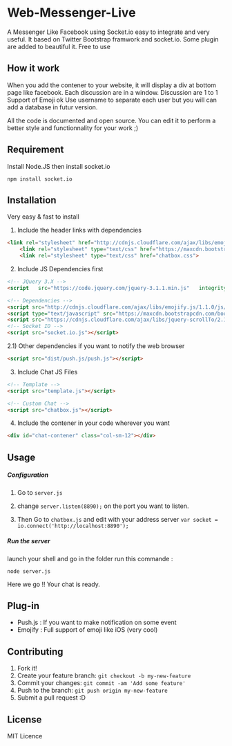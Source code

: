 # Web-Messenger-Live
A Messenger Like Facebook using Socket.io easy to integrate and very useful.
It based on Twitter Bootstrap framwork and socket.io. Some plugin are added to beautiful it.
Free to use

## How it work
When you add the contener to your website, it will display a div at bottom page like facebook. Each discussion are in a window.
Discussion are 1 to 1
Support of Emoji ok
Use username to separate each user but you will can add a database in futur version.

All the code is documented and open source. You can edit it to perform a better style and functionnality for your work ;)

## Requirement
Install Node.JS then install socket.io
```shell
npm install socket.io
```


## Installation

Very easy & fast to install

1) Include the header links with dependencies
``` html
<link rel="stylesheet" href="http://cdnjs.cloudflare.com/ajax/libs/emojify.js/1.1.0/css/basic/emojify.css" />
    <link rel="stylesheet" type="text/css" href="https://maxcdn.bootstrapcdn.com/bootstrap/3.3.7/css/bootstrap.min.css">
    <link rel="stylesheet" type="text/css" href="chatbox.css">
```

2) Include JS Dependencies first
``` HTML
<!-- JQuery 3.X -->
<script   src="https://code.jquery.com/jquery-3.1.1.min.js"   integrity="sha256-hVVnYaiADRTO2PzUGmuLJr8BLUSjGIZsDYGmIJLv2b8="   crossorigin="anonymous"></script>

<!-- Dependencies -->
<script src="http://cdnjs.cloudflare.com/ajax/libs/emojify.js/1.1.0/js/emojify.js"></script>
<script type="text/javascript" src="https://maxcdn.bootstrapcdn.com/bootstrap/3.3.7/js/bootstrap.min.js"></script>
<script src="https://cdnjs.cloudflare.com/ajax/libs/jquery-scrollTo/2.1.2/jquery.scrollTo.min.js"></script>>
<!-- Socket IO -->
<script src="socket.io.js"></script>
```
2.1)
Other dependencies if you want to notify the web browser 
```HTML
<script src="dist/push.js/push.js"></script>
```

3) Include Chat JS Files
``` HTML
<!-- Template -->
<script src="template.js"></script>

<!-- Custom Chat -->
<script src="chatbox.js"></script>
```
4) Include the contener in your code wherever you want
```HTML
<div id="chat-contener" class="col-sm-12"></div>
```

## Usage
##### Configuration
1) Go to ```server.js```

2) change ```server.listen(8890);``` on the port you want to listen.

3) Then Go to ```chatbox.js``` 
and edit with your address server  ```var socket = io.connect('http://localhost:8890');```

##### Run the server
launch your shell and go in the folder
run this commande : 
```shell
node server.js
```

Here we go !! 
Your chat is ready.
## Plug-in

* Push.js : If you want to make notification on some event
* Emojify : Full support of emoji like iOS (very cool) 


## Contributing
1. Fork it!
2. Create your feature branch: `git checkout -b my-new-feature`
3. Commit your changes: `git commit -am 'Add some feature'`
4. Push to the branch: `git push origin my-new-feature`
5. Submit a pull request :D



## License

MIT Licence